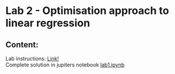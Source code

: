 # Lab 2 - Optimisation approach to linear regression

## Content:

Lab instructions: [Link!](http://home.agh.edu.pl/~mdig/dokuwiki/doku.php?id=teaching:courses:agh:weaiiib:inf:adv-ml:2018-19_l:labs:lab03)  
Complete solution in jupiters notebook [lab1.ipynb](linear.ipynb)
